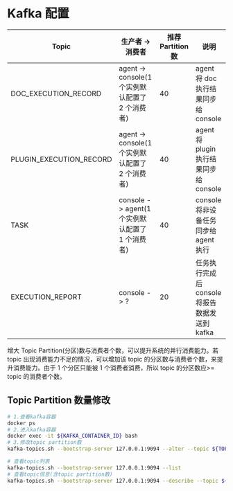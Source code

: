 # Kafka 配置

| Topic                   | 生产者 -> 消费者                                | 推荐 Partition 数 | 说明                                          |
| ----------------------- | ----------------------------------------------- | ----------------- | --------------------------------------------- |
| DOC_EXECUTION_RECORD    | agent -> console(1 个实例默认配置了 2 个消费者) | 40                | agent 将 doc 执行结果同步给 console           |
| PLUGIN_EXECUTION_RECORD | agent -> console(1 个实例默认配置了 2 个消费者) | 40                | agent 将 plugin 执行结果同步给 console        |
| TASK                    | console -> agent(1 个实例默认配置了 1 个消费者) | 40                | console 将非设备任务同步给 agent 执行         |
| EXECUTION_REPORT        | console -> ?                                    | 20                | 任务执行完成后 console 将报告数据发送到 kafka |

增大 Topic Partition(分区)数与消费者个数，可以提升系统的并行消费能力。若 topic 出现消费能力不足的情况，可以增加该 topic 的分区数与消费者个数，来提升消费能力。由于 1 个分区只能被 1 个消费者消费，所以 topic 的分区数应>= topic 的消费者个数。

## Topic Partition 数量修改

```sh
# 1.查看kafka容器
docker ps
# 2.进入kafka容器
docker exec -it ${KAFKA_CONTAINER_ID} bash
# 3.修改topic partition数
kafka-topics.sh --bootstrap-server 127.0.0.1:9094 --alter --topic ${TOPIC} --partitions ${PARTITION_COUNT}

# 查看topic列表
kafka-topics.sh --bootstrap-server 127.0.0.1:9094 --list
# 查看topic信息(含topic partition数)
kafka-topics.sh --bootstrap-server 127.0.0.1:9094 --describe --topic ${TOPIC}
```
